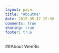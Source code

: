 ```yaml
---
layout: page
title: "AboutMe"
date: 2015-05-17 15:30
comments: true
sharing: true
footer: true
---
```

##About WenRis